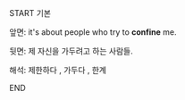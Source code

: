 START
기본

앞면:
it's about people who try to **confine** me.


뒷면:
제 자신을 가두려고 하는 사람들.


해석:
제한하다 , 가두다 , 한계
<!--ID: 1738662778861-->
END
